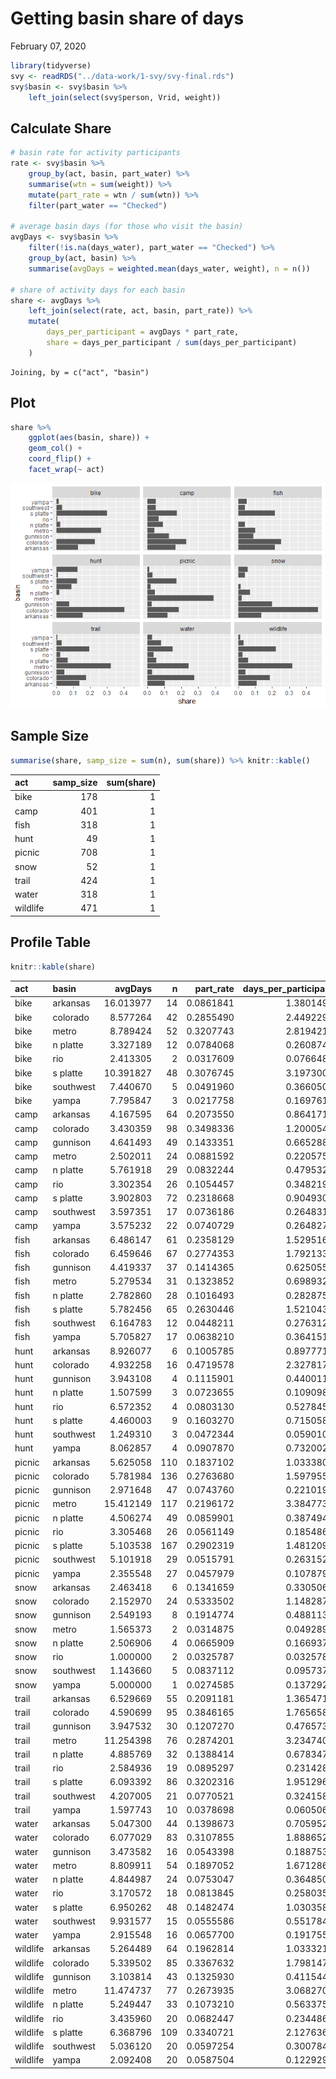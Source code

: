 Getting basin share of days
================
February 07, 2020

``` r
library(tidyverse)
svy <- readRDS("../data-work/1-svy/svy-final.rds")
svy$basin <- svy$basin %>%
    left_join(select(svy$person, Vrid, weight))
```

## Calculate Share

``` r
# basin rate for activity participants
rate <- svy$basin %>%
    group_by(act, basin, part_water) %>%
    summarise(wtn = sum(weight)) %>%
    mutate(part_rate = wtn / sum(wtn)) %>%
    filter(part_water == "Checked")

# average basin days (for those who visit the basin)
avgDays <- svy$basin %>%
    filter(!is.na(days_water), part_water == "Checked") %>%
    group_by(act, basin) %>%
    summarise(avgDays = weighted.mean(days_water, weight), n = n())

# share of activity days for each basin
share <- avgDays %>%
    left_join(select(rate, act, basin, part_rate)) %>%
    mutate(
        days_per_participant = avgDays * part_rate,
        share = days_per_participant / sum(days_per_participant)
    )
```

    Joining, by = c("act", "basin")

## Plot

``` r
share %>%
    ggplot(aes(basin, share)) +
    geom_col() +
    coord_flip() +
    facet_wrap(~ act)
```

![](tmp-basin-share_files/figure-gfm/unnamed-chunk-27-1.png)<!-- -->

## Sample Size

``` r
summarise(share, samp_size = sum(n), sum(share)) %>% knitr::kable()
```

| act      | samp\_size | sum(share) |
| :------- | ---------: | ---------: |
| bike     |        178 |          1 |
| camp     |        401 |          1 |
| fish     |        318 |          1 |
| hunt     |         49 |          1 |
| picnic   |        708 |          1 |
| snow     |         52 |          1 |
| trail    |        424 |          1 |
| water    |        318 |          1 |
| wildlife |        471 |          1 |

## Profile Table

``` r
knitr::kable(share)
```

| act      | basin     |   avgDays |   n | part\_rate | days\_per\_participant |     share |
| :------- | :-------- | --------: | --: | ---------: | ---------------------: | --------: |
| bike     | arkansas  | 16.013977 |  14 |  0.0861841 |              1.3801499 | 0.1287521 |
| bike     | colorado  |  8.577264 |  42 |  0.2855490 |              2.4492293 | 0.2284849 |
| bike     | metro     |  8.789424 |  52 |  0.3207743 |              2.8194216 | 0.2630196 |
| bike     | n platte  |  3.327189 |  12 |  0.0784068 |              0.2608743 | 0.0243366 |
| bike     | rio       |  2.413305 |   2 |  0.0317609 |              0.0766487 | 0.0071504 |
| bike     | s platte  | 10.391827 |  48 |  0.3076745 |              3.1973000 | 0.2982713 |
| bike     | southwest |  7.440670 |   5 |  0.0491960 |              0.3660509 | 0.0341483 |
| bike     | yampa     |  7.795847 |   3 |  0.0217758 |              0.1697611 | 0.0158368 |
| camp     | arkansas  |  4.167595 |  64 |  0.2073550 |              0.8641717 | 0.1657905 |
| camp     | colorado  |  3.430359 |  98 |  0.3498336 |              1.2000547 | 0.2302293 |
| camp     | gunnison  |  4.641493 |  49 |  0.1433351 |              0.6652889 | 0.1276350 |
| camp     | metro     |  2.502011 |  24 |  0.0881592 |              0.2205754 | 0.0423172 |
| camp     | n platte  |  5.761918 |  29 |  0.0832244 |              0.4795324 | 0.0919978 |
| camp     | rio       |  3.302354 |  26 |  0.1054457 |              0.3482191 | 0.0668055 |
| camp     | s platte  |  3.902803 |  72 |  0.2318668 |              0.9049305 | 0.1736100 |
| camp     | southwest |  3.597351 |  17 |  0.0736186 |              0.2648319 | 0.0508077 |
| camp     | yampa     |  3.575232 |  22 |  0.0740729 |              0.2648279 | 0.0508070 |
| fish     | arkansas  |  6.486147 |  61 |  0.2358129 |              1.5295168 | 0.2157281 |
| fish     | colorado  |  6.459646 |  67 |  0.2774353 |              1.7921337 | 0.2527684 |
| fish     | gunnison  |  4.419337 |  37 |  0.1414365 |              0.6250555 | 0.0881599 |
| fish     | metro     |  5.279534 |  31 |  0.1323852 |              0.6989324 | 0.0985797 |
| fish     | n platte  |  2.782860 |  28 |  0.1016493 |              0.2828759 | 0.0398977 |
| fish     | s platte  |  5.782456 |  65 |  0.2630446 |              1.5210435 | 0.2145330 |
| fish     | southwest |  6.164783 |  12 |  0.0448211 |              0.2763126 | 0.0389720 |
| fish     | yampa     |  5.705827 |  17 |  0.0638210 |              0.3641516 | 0.0513611 |
| hunt     | arkansas  |  8.926077 |   6 |  0.1005785 |              0.8977716 | 0.1545586 |
| hunt     | colorado  |  4.932258 |  16 |  0.4719578 |              2.3278179 | 0.4007525 |
| hunt     | gunnison  |  3.943108 |   4 |  0.1115901 |              0.4400118 | 0.0757516 |
| hunt     | n platte  |  1.507599 |   3 |  0.0723655 |              0.1090981 | 0.0187821 |
| hunt     | rio       |  6.572352 |   4 |  0.0803130 |              0.5278455 | 0.0908728 |
| hunt     | s platte  |  4.460003 |   9 |  0.1603270 |              0.7150588 | 0.1231031 |
| hunt     | southwest |  1.249310 |   3 |  0.0472344 |              0.0590103 | 0.0101591 |
| hunt     | yampa     |  8.062857 |   4 |  0.0907870 |              0.7320029 | 0.1260202 |
| picnic   | arkansas  |  5.625058 | 110 |  0.1837102 |              1.0333805 | 0.1192956 |
| picnic   | colorado  |  5.781984 | 136 |  0.2763680 |              1.5979552 | 0.1844713 |
| picnic   | gunnison  |  2.971648 |  47 |  0.0743760 |              0.2210193 | 0.0255149 |
| picnic   | metro     | 15.412149 | 117 |  0.2196172 |              3.3847733 | 0.3907454 |
| picnic   | n platte  |  4.506274 |  49 |  0.0859901 |              0.3874949 | 0.0447332 |
| picnic   | rio       |  3.305468 |  26 |  0.0561149 |              0.1854860 | 0.0214129 |
| picnic   | s platte  |  5.103538 | 167 |  0.2902319 |              1.4812095 | 0.1709940 |
| picnic   | southwest |  5.101918 |  29 |  0.0515791 |              0.2631522 | 0.0303788 |
| picnic   | yampa     |  2.355548 |  27 |  0.0457979 |              0.1078792 | 0.0124538 |
| snow     | arkansas  |  2.463418 |   6 |  0.1341659 |              0.3305067 | 0.1349700 |
| snow     | colorado  |  2.152970 |  24 |  0.5333502 |              1.1482872 | 0.4689294 |
| snow     | gunnison  |  2.549193 |   8 |  0.1914774 |              0.4881130 | 0.1993321 |
| snow     | metro     |  1.565373 |   2 |  0.0314875 |              0.0492898 | 0.0201286 |
| snow     | n platte  |  2.506906 |   4 |  0.0665909 |              0.1669371 | 0.0681726 |
| snow     | rio       |  1.000000 |   2 |  0.0325787 |              0.0325787 | 0.0133043 |
| snow     | southwest |  1.143660 |   5 |  0.0837112 |              0.0957371 | 0.0390964 |
| snow     | yampa     |  5.000000 |   1 |  0.0274585 |              0.1372925 | 0.0560665 |
| trail    | arkansas  |  6.529669 |  55 |  0.2091181 |              1.3654718 | 0.1353536 |
| trail    | colorado  |  4.590699 |  95 |  0.3846165 |              1.7656584 | 0.1750225 |
| trail    | gunnison  |  3.947532 |  30 |  0.1207270 |              0.4765737 | 0.0472408 |
| trail    | metro     | 11.254398 |  76 |  0.2874201 |              3.2347402 | 0.3206465 |
| trail    | n platte  |  4.885769 |  32 |  0.1388414 |              0.6783471 | 0.0672418 |
| trail    | rio       |  2.584936 |  19 |  0.0895297 |              0.2314285 | 0.0229406 |
| trail    | s platte  |  6.093392 |  86 |  0.3202316 |              1.9512963 | 0.1934240 |
| trail    | southwest |  4.207005 |  21 |  0.0770521 |              0.3241588 | 0.0321325 |
| trail    | yampa     |  1.597743 |  10 |  0.0378698 |              0.0605062 | 0.0059977 |
| water    | arkansas  |  5.047300 |  44 |  0.1398673 |              0.7059524 | 0.1030372 |
| water    | colorado  |  6.077029 |  83 |  0.3107855 |              1.8886525 | 0.2756582 |
| water    | gunnison  |  3.473582 |  16 |  0.0543398 |              0.1887539 | 0.0275496 |
| water    | metro     |  8.809911 |  54 |  0.1897052 |              1.6712863 | 0.2439325 |
| water    | n platte  |  4.844987 |  24 |  0.0753047 |              0.3648505 | 0.0532517 |
| water    | rio       |  3.170572 |  18 |  0.0813845 |              0.2580355 | 0.0376615 |
| water    | s platte  |  6.950262 |  48 |  0.1482474 |              1.0303583 | 0.1503859 |
| water    | southwest |  9.931577 |  15 |  0.0555586 |              0.5517847 | 0.0805357 |
| water    | yampa     |  2.915548 |  16 |  0.0657700 |              0.1917557 | 0.0279877 |
| wildlife | arkansas  |  5.264489 |  64 |  0.1962814 |              1.0333214 | 0.1069636 |
| wildlife | colorado  |  5.339502 |  85 |  0.3367632 |              1.7981478 | 0.1861341 |
| wildlife | gunnison  |  3.103814 |  43 |  0.1325930 |              0.4115442 | 0.0426007 |
| wildlife | metro     | 11.474737 |  77 |  0.2673935 |              3.0682704 | 0.3176100 |
| wildlife | n platte  |  5.249447 |  33 |  0.1073210 |              0.5633758 | 0.0583175 |
| wildlife | rio       |  3.435960 |  20 |  0.0682447 |              0.2344861 | 0.0242727 |
| wildlife | s platte  |  6.368796 | 109 |  0.3340721 |              2.1276368 | 0.2202409 |
| wildlife | southwest |  5.036120 |  20 |  0.0597254 |              0.3007842 | 0.0311355 |
| wildlife | yampa     |  2.092408 |  20 |  0.0587504 |              0.1229299 | 0.0127250 |
